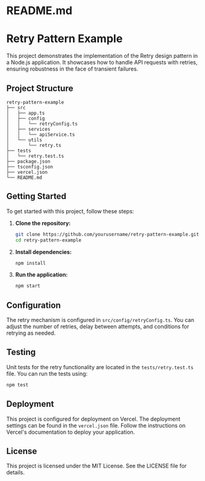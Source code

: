 # README.md

# Retry Pattern Example

This project demonstrates the implementation of the Retry design pattern in a Node.js application. It showcases how to handle API requests with retries, ensuring robustness in the face of transient failures.

## Project Structure

```
retry-pattern-example
├── src
│   ├── app.ts
│   ├── config
│   │   └── retryConfig.ts
│   ├── services
│   │   └── apiService.ts
│   └── utils
│       └── retry.ts
├── tests
│   └── retry.test.ts
├── package.json
├── tsconfig.json
├── vercel.json
└── README.md
```

## Getting Started

To get started with this project, follow these steps:

1. **Clone the repository:**
   ```bash
   git clone https://github.com/yourusername/retry-pattern-example.git
   cd retry-pattern-example
   ```

2. **Install dependencies:**
   ```bash
   npm install
   ```

3. **Run the application:**
   ```bash
   npm start
   ```

## Configuration

The retry mechanism is configured in `src/config/retryConfig.ts`. You can adjust the number of retries, delay between attempts, and conditions for retrying as needed.

## Testing

Unit tests for the retry functionality are located in the `tests/retry.test.ts` file. You can run the tests using:

```bash
npm test
```

## Deployment

This project is configured for deployment on Vercel. The deployment settings can be found in the `vercel.json` file. Follow the instructions on Vercel's documentation to deploy your application.

## License

This project is licensed under the MIT License. See the LICENSE file for details.